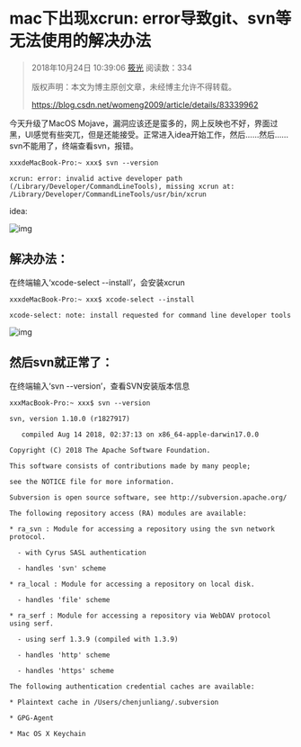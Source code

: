 # mac下出现xcrun: error导致git、svn等无法使用的解决办法

> 2018年10月24日 10:39:06 [筱光](https://me.csdn.net/womeng2009) 阅读数：334
>
>  版权声明：本文为博主原创文章，未经博主允许不得转载。 
>
> https://blog.csdn.net/womeng2009/article/details/83339962

今天升级了MacOS Mojave，漏洞应该还是蛮多的，网上反映也不好，界面过黑，UI感觉有些突兀，但是还能接受。正常进入idea开始工作，然后……然后……svn不能用了，终端查看svn，报错。

```
xxxdeMacBook-Pro:~ xxx$ svn --version

xcrun: error: invalid active developer path (/Library/Developer/CommandLineTools), missing xcrun at: /Library/Developer/CommandLineTools/usr/bin/xcrun
```

idea:

![img](https://images2018.cnblogs.com/blog/830693/201711/830693-20171127111121284-2064639033.png)

## 解决办法：

在终端输入‘xcode-select --install’，会安装xcrun

```
xxxdeMacBook-Pro:~ xxx$ xcode-select --install

xcode-select: note: install requested for command line developer tools
```

![img](https://img-blog.csdn.net/20181024103636965?watermark/2/text/aHR0cHM6Ly9ibG9nLmNzZG4ubmV0L3dvbWVuZzIwMDk=/font/5a6L5L2T/fontsize/400/fill/I0JBQkFCMA==/dissolve/70)

## 然后svn就正常了：

在终端输入‘svn --version’，查看SVN安装版本信息

```
xxxMacBook-Pro:~ xxx$ svn --version

svn, version 1.10.0 (r1827917)

   compiled Aug 14 2018, 02:37:13 on x86_64-apple-darwin17.0.0

Copyright (C) 2018 The Apache Software Foundation.

This software consists of contributions made by many people;

see the NOTICE file for more information.

Subversion is open source software, see http://subversion.apache.org/

The following repository access (RA) modules are available:

* ra_svn : Module for accessing a repository using the svn network protocol.

  - with Cyrus SASL authentication

  - handles 'svn' scheme

* ra_local : Module for accessing a repository on local disk.

  - handles 'file' scheme

* ra_serf : Module for accessing a repository via WebDAV protocol using serf.

  - using serf 1.3.9 (compiled with 1.3.9)

  - handles 'http' scheme

  - handles 'https' scheme

The following authentication credential caches are available:

* Plaintext cache in /Users/chenjunliang/.subversion

* GPG-Agent

* Mac OS X Keychain
```

